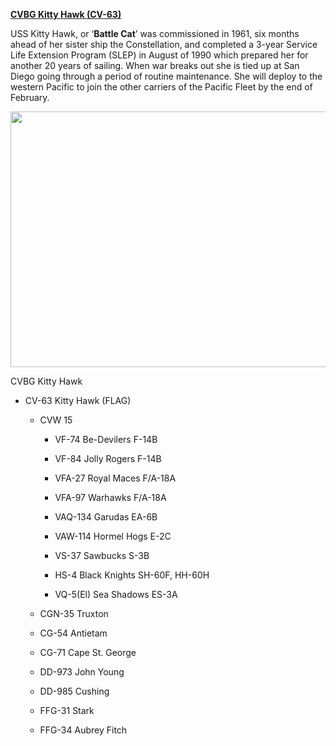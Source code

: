 **[CVBG Kitty Hawk
(CV-63)](https://en.wikipedia.org/wiki/USS_Kitty_Hawk_(CV-63))**

USS Kitty Hawk, or ‘**Battle Cat**’ was commissioned in 1961, six months
ahead of her sister ship the Constellation, and completed a 3-year
Service Life Extension Program (SLEP) in August of 1990 which prepared
her for another 20 years of sailing. When war breaks out she is tied up
at San Diego going through a period of routine maintenance. She will
deploy to the western Pacific to join the other carriers of the Pacific
Fleet by the end of February.

<img src="/assets\images\nato\us\navy\carriers\kitty-hawk\media\image1.jpg" style="width:7.04167in;height:4.26351in" />

CVBG Kitty Hawk

-   CV-63 Kitty Hawk (FLAG)

    -   CVW 15

        -   VF-74 Be-Devilers F-14B

        -   VF-84 Jolly Rogers F-14B

        -   VFA-27 Royal Maces F/A-18A

        -   VFA-97 Warhawks F/A-18A

        -   VAQ-134 Garudas EA-6B

        -   VAW-114 Hormel Hogs E-2C

        -   VS-37 Sawbucks S-3B

        -   HS-4 Black Knights SH-60F, HH-60H

        -   VQ-5(El) Sea Shadows ES-3A

    -   CGN-35 Truxton

    -   CG-54 Antietam

    -   CG-71 Cape St. George

    -   DD-973 John Young

    -   DD-985 Cushing

    -   FFG-31 Stark

    -   FFG-34 Aubrey Fitch
